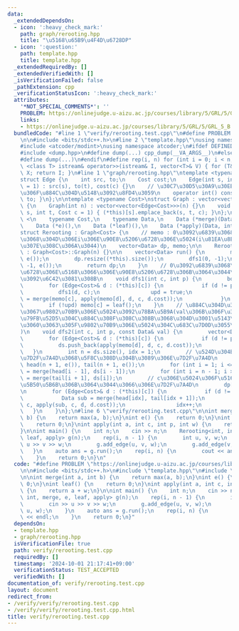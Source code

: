 ```yaml
---
data:
  _extendedDependsOn:
  - icon: ':heavy_check_mark:'
    path: graph/rerooting.hpp
    title: "\u5168\u65B9\u4F4D\u6728DP"
  - icon: ':question:'
    path: template.hpp
    title: template.hpp
  _extendedRequiredBy: []
  _extendedVerifiedWith: []
  _isVerificationFailed: false
  _pathExtension: cpp
  _verificationStatusIcon: ':heavy_check_mark:'
  attributes:
    '*NOT_SPECIAL_COMMENTS*': ''
    PROBLEM: https://onlinejudge.u-aizu.ac.jp/courses/library/5/GRL/5/GRL_5_B
    links:
    - https://onlinejudge.u-aizu.ac.jp/courses/library/5/GRL/5/GRL_5_B
  bundledCode: "#line 1 \"verify/rerooting.test.cpp\"\n#define PROBLEM \"https://onlinejudge.u-aizu.ac.jp/courses/library/5/GRL/5/GRL_5_B\"\
    \n\n#include <bits/stdc++.h>\n#line 2 \"template.hpp\"\nusing namespace std;\n\
    #include <atcoder/modint>\nusing namespace atcoder;\n#ifdef DEFINED_ONLY_IN_LOCAL\n\
    #include <dump.hpp>\n#define dump(...) cpp_dump(__VA_ARGS__)\n#else\n#undef dump\n\
    #define dump(...)\n#endif\n#define rep(i, n) for (int i = 0; i < n; i++)\ntemplate\
    \ <class T> istream& operator>>(istream& I, vector<T>& V) { for (T& X : V) I >>\
    \ X; return I; }\n#line 1 \"graph/rerooting.hpp\"\ntemplate <typename Cost>\n\
    struct Edge {\n    int src, to;\n    Cost cost;\n    Edge(int s, int t, Cost c\
    \ = 1) : src(s), to(t), cost(c) {}\n    // \u30C7\u30D5\u30A9\u30EB\u30C8\u3067\
    \u306F\u884C\u304D\u5148\u3092\u8FD4\u3059\n    operator int() const { return\
    \ to; }\n};\n\ntemplate <typename Cost>\nstruct Graph : vector<vector<Edge<Cost>>>\
    \ {\n    Graph(int n) : vector<vector<Edge<Cost>>>(n) {}\n    void add_edge(int\
    \ s, int t, Cost c = 1) { (*this)[s].emplace_back(s, t, c); }\n};\n\ntemplate\
    \ <\n    typename Cost,\n    typename Data,\n    Data (*merge)(Data, Data),\n\
    \    Data (*e)(),\n    Data (*leaf)(),\n    Data (*apply)(Data, int, int, Cost)>\n\
    struct Rerooting : Graph<Cost> {\n    // memo : 0\u3092\u6839\u3068\u3057\u305F\
    \u3068\u304D\u306Ei\u306E\u90E8\u5206\u6728\u306E\u5024(i\u81EA\u8EAB\u306F\u542B\
    \u307E\u308C\u306A\u3044)\n    vector<Data> dp, memo;\n\n    Rerooting(int n)\
    \ : Graph<Cost>::Graph(n) {}\n\n    vector<Data> run() {\n        memo.resize((*this).size(),\
    \ e());\n        dp.resize((*this).size());\n        dfs1(0, -1);\n        dfs2(0,\
    \ -1, e());\n        return dp;\n    }\n    // 0\u3092\u6839\u3068\u3057\u305F\
    \u6728\u306E\u5168\u3066\u306E\u90E8\u5206\u6728\u306B\u3064\u3044\u3066\u5024\
    \u3092\u6C42\u3081\u308B\n    void dfs1(int c, int p) {\n        bool upd = false;\n\
    \        for (Edge<Cost>& d : (*this)[c]) {\n            if (d != p) {\n     \
    \           dfs1(d, c);\n                upd = true;\n                memo[c]\
    \ = merge(memo[c], apply(memo[d], d, c, d.cost));\n            }\n        }\n\
    \        if (!upd) memo[c] = leaf();\n    }\n    // \u884C\u304D\u304C\u3051\u9806\
    \u3067\u9802\u70B9\u306E\u5024\u3092\u78BA\u5B9A(val\u306B\u306F\u3001\u6839\u306E\
    \u79FB\u52D5\u304C\u884C\u308F\u308C\u308B\u3068\u304D\u3001\u5143\u3005\u6839\
    \u3060\u3063\u305F\u9802\u70B9\u306E\u5024\u304C\u683C\u7D0D\u3055\u308C\u308B\
    )\n    void dfs2(int c, int p, const Data& val) {\n        vector<Data> ds{val};\n\
    \        for (Edge<Cost>& d : (*this)[c]) {\n            if (d != p) {\n     \
    \           ds.push_back(apply(memo[d], d, c, d.cost));\n            }\n     \
    \   }\n        int n = ds.size(), idx = 1;\n        // \u524D\u304B\u3089\u306E\
    \u7D2F\u7A4D\u3068\u5F8C\u308D\u304B\u3089\u306E\u7D2F\u7A4D\n        vector<Data>\
    \ head(n + 1, e()), tail(n + 1, e());\n        for (int i = 1; i <= n; i++) head[i]\
    \ = merge(head[i - 1], ds[i - 1]);\n        for (int i = n - 1; i >= 0; i--) tail[i]\
    \ = merge(tail[i + 1], ds[i]);\n        // c\u306E\u5024\u306F\u5168\u3066\u306E\
    \u5B50\u5B6B\u306B\u3064\u3044\u3066\u306E\u7D2F\u7A4D\n        dp[c] = head[n];\n\
    \n        for (Edge<Cost>& d : (*this)[c]) {\n            if (d != p) {\n    \
    \            Data sub = merge(head[idx], tail[idx + 1]);\n                dfs2(d,\
    \ c, apply(sub, c, d, d.cost));\n                idx++;\n            }\n     \
    \   }\n    }\n};\n#line 6 \"verify/rerooting.test.cpp\"\n\nint merge(int a, int\
    \ b) {\n    return max(a, b);\n}\nint e() {\n    return 0;\n}\nint leaf() {\n\
    \    return 0;\n}\nint apply(int a, int c, int p, int w) {\n    return a + w;\n\
    }\n\nint main() {\n    int n;\n    cin >> n;\n    Rerooting<int, int, merge, e,\
    \ leaf, apply> g(n);\n    rep(i, n - 1) {\n        int u, v, w;\n        cin >>\
    \ u >> v >> w;\n        g.add_edge(u, v, w);\n        g.add_edge(v, u, w);\n \
    \   }\n    auto ans = g.run();\n    rep(i, n) {\n        cout << ans[i] << endl;\n\
    \    }\n    return 0;\n}\n"
  code: "#define PROBLEM \"https://onlinejudge.u-aizu.ac.jp/courses/library/5/GRL/5/GRL_5_B\"\
    \n\n#include <bits/stdc++.h>\n#include \"template.hpp\"\n#include \"graph/rerooting.hpp\"\
    \n\nint merge(int a, int b) {\n    return max(a, b);\n}\nint e() {\n    return\
    \ 0;\n}\nint leaf() {\n    return 0;\n}\nint apply(int a, int c, int p, int w)\
    \ {\n    return a + w;\n}\n\nint main() {\n    int n;\n    cin >> n;\n    Rerooting<int,\
    \ int, merge, e, leaf, apply> g(n);\n    rep(i, n - 1) {\n        int u, v, w;\n\
    \        cin >> u >> v >> w;\n        g.add_edge(u, v, w);\n        g.add_edge(v,\
    \ u, w);\n    }\n    auto ans = g.run();\n    rep(i, n) {\n        cout << ans[i]\
    \ << endl;\n    }\n    return 0;\n}"
  dependsOn:
  - template.hpp
  - graph/rerooting.hpp
  isVerificationFile: true
  path: verify/rerooting.test.cpp
  requiredBy: []
  timestamp: '2024-10-01 21:17:41+09:00'
  verificationStatus: TEST_ACCEPTED
  verifiedWith: []
documentation_of: verify/rerooting.test.cpp
layout: document
redirect_from:
- /verify/verify/rerooting.test.cpp
- /verify/verify/rerooting.test.cpp.html
title: verify/rerooting.test.cpp
---
```

